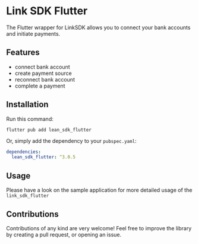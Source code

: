# Link SDK Flutter
The Flutter wrapper for LinkSDK allows you to connect your bank accounts and initiate payments.

## Features

* connect bank account
* create payment source
* reconnect bank account
* complete a payment


## Installation


Run this command:
```shell
flutter pub add lean_sdk_flutter
```
Or, simply add the dependency to your `pubspec.yaml`:

```yaml
dependencies:
  lean_sdk_flutter: ^3.0.5
```

## Usage


Please have a look on the sample application for more detailed usage of the `link_sdk_flutter`

## Contributions

Contributions of any kind are very welcome! Feel free to improve the library by creating a pull request, or opening an issue.
